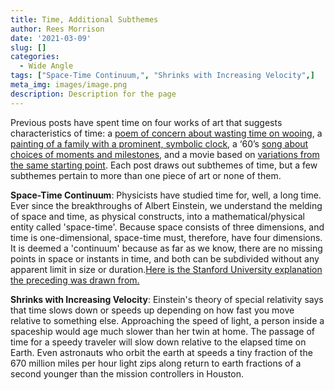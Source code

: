 ```yaml
---
title: Time, Additional Subthemes
author: Rees Morrison
date: '2021-03-09'
slug: []
categories:
  - Wide Angle
tags: ["Space-Time Continuum,", "Shrinks with Increasing Velocity",]
meta_img: images/image.png
description: Description for the page
---
```


Previous posts have spent time on four works of art that suggests characteristics of time:  a [poem of concern about wasting time on wooing](https://themesfromart.com/blog/2021-03-08-time-to-his-coy-mistress-by-andrew-marvell/timecoy/), a [painting of a family with a prominent, symbolic clock](https://themesfromart.com/blog/2021-03-08-time-from-the-bellili-family-by-edgar-degas/timebellili/), a ‘60’s [song about choices of moments and milestones](https://themesfromart.com/blog/2021-03-08-time-from-turn-turn-turn-by-the-byrds/timeturnturn/), and a movie based on [variations from the same starting point](https://themesfromart.com/blog/2021-03-08-time-from-groundhog-day-starring-bill-murray/timegroundhog/). Each post draws out subthemes of time, but a few subthemes pertain to more than one piece of art or none of them.

**Space-Time Continuum**:  Physicists have studied time for, well, a long time.  Ever since the breakthroughs of Albert Einstein, we understand the melding of space and time, as physical constructs, into a mathematical/physical entity called 'space-time'.   Because space consists of three dimensions, and time is one-dimensional, space-time must, therefore, have four dimensions. It is deemed a 'continuum' because as far as we know, there are no missing points in space or instants in time, and both can be subdivided without any apparent limit in size or duration.[Here is the Stanford University  explanation the preceding was drawn from.](https://einstein.stanford.edu/content/relativity/q411.html)

**Shrinks with Increasing Velocity**:   Einstein's theory of special relativity says that time slows down or speeds up depending on how fast you move relative to something else.  Approaching the speed of light, a person inside a spaceship would age much slower than her twin at home.  The passage of time for a speedy traveler will slow down relative to the elapsed time on Earth.   Even astronauts who orbit the earth at speeds a tiny fraction of the 670 million miles per hour light zips along return to earth fractions of a second younger than the mission controllers in Houston.

